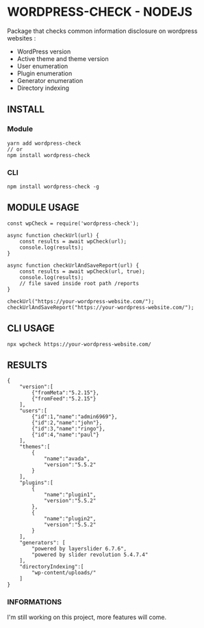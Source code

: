 # WORDPRESS-CHECK - NODEJS

Package that checks common information disclosure on wordpress websites :

- WordPress version
- Active theme and theme version
- User enumeration
- Plugin enumeration
- Generator enumeration
- Directory indexing

## INSTALL

### Module

    yarn add wordpress-check
    // or
    npm install wordpress-check

### CLI

    npm install wordpress-check -g

## MODULE USAGE

    const wpCheck = require('wordpress-check');

    async function checkUrl(url) {
        const results = await wpCheck(url);
        console.log(results);
    }

    async function checkUrlAndSaveReport(url) {
        const results = await wpCheck(url, true);
        console.log(results);
        // file saved inside root path /reports
    }

    checkUrl("https://your-wordpress-website.com/");
    checkUrlAndSaveReport("https://your-wordpress-website.com/");

## CLI USAGE

    npx wpcheck https://your-wordpress-website.com/

## RESULTS

    {
        "version":[
            {"fromMeta":"5.2.15"},
            {"fromFeed":"5.2.15"}
        ],
        "users":[
            {"id":1,"name":"admin6969"},
            {"id":2,"name":"john"},
            {"id":3,"name":"ringo"},
            {"id":4,"name":"paul"}
        ],
        "themes":[
            {
                "name":"avada",
                "version":"5.5.2"
            }
        ],
        "plugins":[
            {
                "name":"plugin1",
                "version":"5.5.2"
            },
            {
                "name":"plugin2",
                "version":"5.5.2"
            }
        ],
        "generators": [
            "powered by layerslider 6.7.6",
            "powered by slider revolution 5.4.7.4"
        ],
        "directoryIndexing":[
            "wp-content/uploads/"
        ]
    }

### INFORMATIONS

I'm still working on this project, more features will come.
